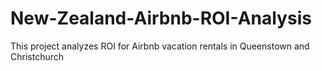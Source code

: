 # New-Zealand-Airbnb-ROI-Analysis
This project analyzes ROI for Airbnb vacation rentals in Queenstown and Christchurch
